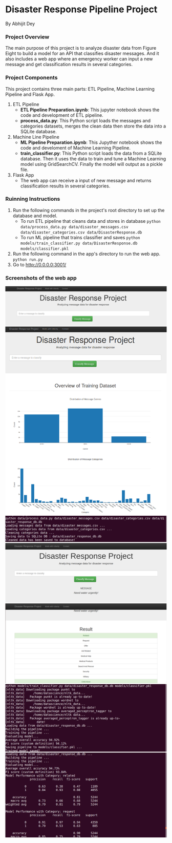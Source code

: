# Disaster Response Pipeline Project
By Abhijit Dey 

### Project Overview


The main purpose of this project is to analyze disaster data from Figure Eight to build a model for an API that classifies disaster messages. And it also includes a web app where an emergency worker can input a new message and get classification results in several categories. 



### Project Components

This project contains three main parts: ETL Pipeline, Machine Learning Pipeline and Flask App. 

1. ETL Pipeline
   * **ETL Pipeline Preparation.ipynb**: This jupyter notebook shows the code and development of ETL pipeline.
   * **process_data.py**: This Python script loads the messages and categories datasets, merges the clean data then store the data into a SQLite database. 
2. Machine Line Pipeline
   * **ML Pipeline Preparation.ipynb**: This Jupyther notebook shows the code and develoment of Machine Learning Pipeline.
   * **train_classifier.py**:  This Python script loads the data from a SQLite database. Then it uses the data  to train and tune a Machine Learning model using GridSearchCV.  Finally the model will output as a pickle file. 
3. Flask App
   * The web app can receive a input of new message and returns classification results in several categories. 



### Ruinning Instructions

1. Run the following commands in the project's root directory to set up the database and model.
   - To run ETL pipeline that cleans data and stores in database
     `python data/process_data.py data/disaster_messages.csv data/disaster_categories.csv data/DisasterResponse.db`
   - To run ML pipeline that trains classifier and saves
     `python models/train_classifier.py data/DisasterResponse.db models/classifier.pkl`
2. Run the following command in the app's directory to run the web app.
   `python run.py`
3. Go to http://0.0.0.0:3001/
 
 
 ### Screenshots of the web app

![INTRO](/screenshots/intro.png)
![mainpage](/screenshots/main_page.png)
![process data](/screenshots/process_data.png)
![input](/screenshots/sample_input.png)
![output](/screenshots/sample_output.png)
![train_classifier](/screenshots/train_classifier.png)
![train_classifier_category_precision_recall](/screenshots/train_classifier_category_precision_recall.png)




